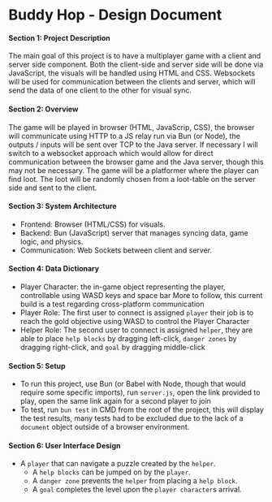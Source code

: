 # Buddy Hop - Design Document

#### Section 1: Project Description
The main goal of this project is to have a multiplayer game with a client and server side component. Both the client-side and server side will be done via JavaScript, the visuals will be handled using HTML and CSS. Websockets will be used for communication between the clients and server, which will send the data of one client to the other for visual sync.

#### Section 2: Overview
The game will be played in browser (HTML, JavaScrip, CSS), the browser will communicate using HTTP to a JS relay run via Bun (or Node), the outputs / inputs will be sent over TCP to the Java server. If necessary I will switch to a websocket approach which would allow for direct communication between the browser game and the Java server, though this may not be necessary.
The game will be a platformer where the player can find loot. The loot will be randomly chosen from a loot-table on the server side and sent to the client.

#### Section 3: System Architecture
- Frontend: Browser (HTML/CSS) for visuals.
- Backend: Bun (JavaScript) server that manages syncing data, game logic, and physics.
- Communication: Web Sockets between client and server.

#### Section 4: Data Dictionary
- Player Character: the in-game object representing the player, controllable using WASD keys and space bar
More to follow, this current build is a test regarding cross-platform communication
- Player Role: The first user to connect is assigned `player` their job is to reach the gold objective using WASD to control the Player Character
- Helper Role: The second user to connect is assigned `helper`, they are able to place `help blocks` by dragging left-click, `danger zones` by dragging right-click, and `goal` by dragging middle-click

#### Section 5: Setup
- To run this project, use Bun (or Babel with Node, though that would require some specific imports), run `server.js`, open the link provided to play, open the same link again for a second player to join
- To test, run `bun test` in CMD from the root of the project, this will display the test results, many tests had to be excluded due to the lack of a `document` object outside of a browser environment.

#### Section 6: User Interface Design
- A `player` that can navigate a puzzle created by the `helper`.
  - A `help blocks` can be jumped on by the `player`.
  - A `danger zone` prevents the `helper` from placing a `help block`.
  - A `goal` completes the level upon the `player character`s arrival.